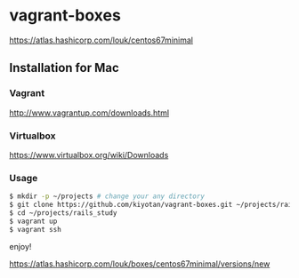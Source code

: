 vagrant-boxes
====
https://atlas.hashicorp.com/louk/centos67minimal

## Installation for Mac

### Vagrant
http://www.vagrantup.com/downloads.html

### Virtualbox
https://www.virtualbox.org/wiki/Downloads

### Usage
```sh
$ mkdir -p ~/projects # change your any directory
$ git clone https://github.com/kiyotan/vagrant-boxes.git ~/projects/rails_study
$ cd ~/projects/rails_study
$ vagrant up
$ vagrant ssh
```

enjoy!

https://atlas.hashicorp.com/louk/boxes/centos67minimal/versions/new

